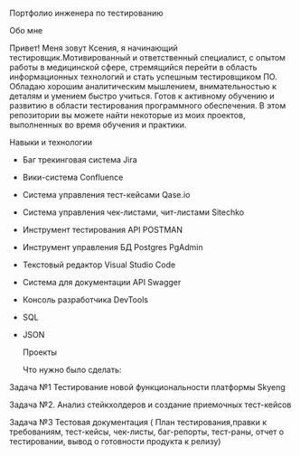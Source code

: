 Портфолио инженера по тестированию 

Обо  мне

Привет! Меня зовут Ксения, я начинающий тестировщик.Мотивированный и ответственный специалист, с опытом работы в медицинской сфере, стремящийся перейти в область информационных технологий и стать успешным тестировщиком ПО. Обладаю хорошим аналитическим мышлением, внимательностью к деталям и умением быстро учиться. Готов к активному обучению и развитию в области тестирования программного обеспечения.
В этом репозитории вы можете найти некоторые из моих проектов, выполненных во время обучения и практики.

Навыки и технологии 
- Баг трекинговая система Jira
- Вики-система Confluence
- Система управления тест-кейсами Qase.io
- Система управления чек-листами, чит-листами Sitechko
- Инструмент тестирования API POSTMAN
- Инструмент управления БД Postgres PgAdmin
- Текстовый редактор Visual Studio Code
- Система для документации API Swagger
- Консоль разработчика DevTools
- SQL
- JSON
  
  Проекты
  
  Что нужно было сделать:

Задача №1 Тестирование новой функциональности платформы Skyeng

Задача №2. Анализ стейкхолдеров и создание приемочных тест-кейсов

Задача №3 Тестовая документация ( План тестирования,правки к требованиям, тест-кейсы, чек-листы, баг-репорты, тест-раны, отчет о тестировании, вывод о готовности продукта к релизу)

